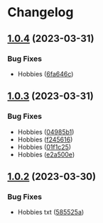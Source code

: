 # Changelog

## [1.0.4](https://github.com/terovirtanen/test-release-please-action/compare/hobbies-v1.0.3...hobbies-v1.0.4) (2023-03-31)


### Bug Fixes

* Hobbies ([6fa646c](https://github.com/terovirtanen/test-release-please-action/commit/6fa646c966a0af41dc9226af0d802cf7ab492a4b))

## [1.0.3](https://github.com/terovirtanen/test-release-please-action/compare/hobbies-v1.0.2...hobbies-v1.0.3) (2023-03-31)


### Bug Fixes

* Hobbies ([04985b1](https://github.com/terovirtanen/test-release-please-action/commit/04985b160884e52836b970b164221735f882a3c3))
* Hobbies ([f245616](https://github.com/terovirtanen/test-release-please-action/commit/f245616c8cd949900f3131d8c0ef6f4a2b8c93a9))
* Hobbies ([01f1c25](https://github.com/terovirtanen/test-release-please-action/commit/01f1c251faebe78865790a031840179799393a29))
* Hobbies ([e2a500e](https://github.com/terovirtanen/test-release-please-action/commit/e2a500e0d07d943679de199cf1437e8e1c75eee7))

## [1.0.2](https://github.com/terovirtanen/test-release-please-action/compare/hobbies-v1.0.1...hobbies-v1.0.2) (2023-03-30)


### Bug Fixes

* Hobbies txt ([585525a](https://github.com/terovirtanen/test-release-please-action/commit/585525a6050fe3e030f5b8e883a407704b77e1ce))
